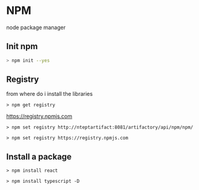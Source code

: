 # NPM

node package manager

## Init npm



```bash
> npm init --yes
```

## Registry

from where do i install the libraries

```
> npm get registry
```

https://registry.npmjs.com

```
> npm set registry http://nteptartifact:8081/artifactory/api/npm/npm/
```

```
> npm set registry https://registry.npmjs.com
```

## Install a package

```
> npm install react
```

```
> npm install typescript -D
```